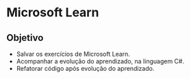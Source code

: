 # Microsoft Learn
  
  ## Objetivo
  
  * Salvar os exercícios de Microsoft Learn.
  * Acompanhar a evolução do aprendizado, na linguagem C#.
  * Refatorar código após evolução do aprendizado.
